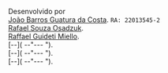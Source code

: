 Desenvolvido por <br>
[João Barros Guatura da Costa](https://github.com/JoaoGuatura "João Barros"). `RA: 22013545-2`<br>
[Rafael Souza Osadzuk]("22137934-2"). <br>
[Raffael Guideti Miello]("22013508-2"). <br>
[--]( --"--- "). <br>
[--]( --"--- "). <br>
[--]( --"--- "). 
